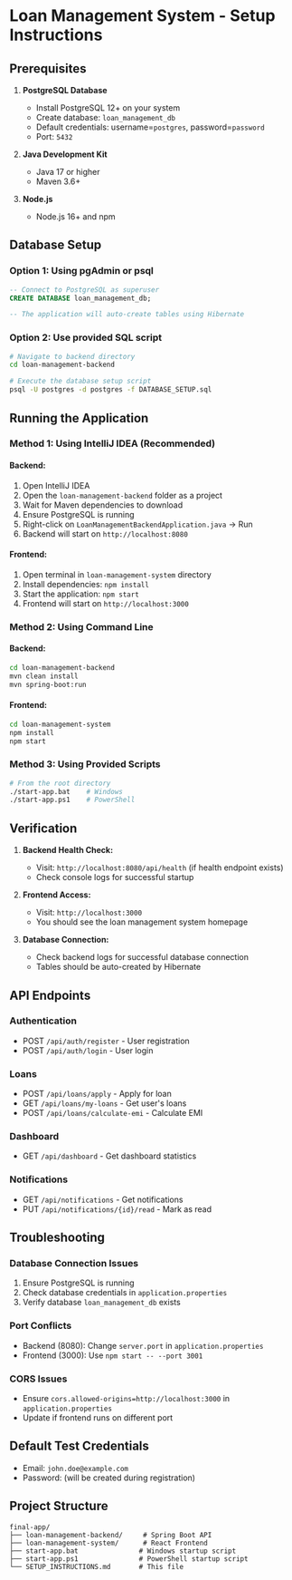 # Loan Management System - Setup Instructions

## Prerequisites
1. **PostgreSQL Database**
   - Install PostgreSQL 12+ on your system
   - Create database: `loan_management_db`
   - Default credentials: username=`postgres`, password=`password`
   - Port: `5432`

2. **Java Development Kit**
   - Java 17 or higher
   - Maven 3.6+

3. **Node.js**
   - Node.js 16+ and npm

## Database Setup

### Option 1: Using pgAdmin or psql
```sql
-- Connect to PostgreSQL as superuser
CREATE DATABASE loan_management_db;

-- The application will auto-create tables using Hibernate
```

### Option 2: Use provided SQL script
```bash
# Navigate to backend directory
cd loan-management-backend

# Execute the database setup script
psql -U postgres -d postgres -f DATABASE_SETUP.sql
```

## Running the Application

### Method 1: Using IntelliJ IDEA (Recommended)

#### Backend:
1. Open IntelliJ IDEA
2. Open the `loan-management-backend` folder as a project
3. Wait for Maven dependencies to download
4. Ensure PostgreSQL is running
5. Right-click on `LoanManagementBackendApplication.java` → Run
6. Backend will start on `http://localhost:8080`

#### Frontend:
1. Open terminal in `loan-management-system` directory
2. Install dependencies: `npm install`
3. Start the application: `npm start`
4. Frontend will start on `http://localhost:3000`

### Method 2: Using Command Line

#### Backend:
```bash
cd loan-management-backend
mvn clean install
mvn spring-boot:run
```

#### Frontend:
```bash
cd loan-management-system
npm install
npm start
```

### Method 3: Using Provided Scripts
```bash
# From the root directory
./start-app.bat    # Windows
./start-app.ps1    # PowerShell
```

## Verification

1. **Backend Health Check:**
   - Visit: `http://localhost:8080/api/health` (if health endpoint exists)
   - Check console logs for successful startup

2. **Frontend Access:**
   - Visit: `http://localhost:3000`
   - You should see the loan management system homepage

3. **Database Connection:**
   - Check backend logs for successful database connection
   - Tables should be auto-created by Hibernate

## API Endpoints

### Authentication
- POST `/api/auth/register` - User registration
- POST `/api/auth/login` - User login

### Loans
- POST `/api/loans/apply` - Apply for loan
- GET `/api/loans/my-loans` - Get user's loans
- POST `/api/loans/calculate-emi` - Calculate EMI

### Dashboard
- GET `/api/dashboard` - Get dashboard statistics

### Notifications
- GET `/api/notifications` - Get notifications
- PUT `/api/notifications/{id}/read` - Mark as read

## Troubleshooting

### Database Connection Issues
1. Ensure PostgreSQL is running
2. Check database credentials in `application.properties`
3. Verify database `loan_management_db` exists

### Port Conflicts
- Backend (8080): Change `server.port` in `application.properties`
- Frontend (3000): Use `npm start -- --port 3001`

### CORS Issues
- Ensure `cors.allowed-origins=http://localhost:3000` in `application.properties`
- Update if frontend runs on different port

## Default Test Credentials
- Email: `john.doe@example.com`
- Password: (will be created during registration)

## Project Structure
```
final-app/
├── loan-management-backend/     # Spring Boot API
├── loan-management-system/      # React Frontend
├── start-app.bat               # Windows startup script
├── start-app.ps1               # PowerShell startup script
└── SETUP_INSTRUCTIONS.md       # This file
```

